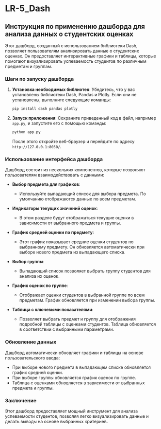 # LR-5_Dash
## Инструкция по применению дашборда для анализа данных о студентских оценках

Этот дашборд, созданный с использованием библиотеки Dash, позволяет пользователям анализировать данные о студентских оценках. Он предоставляет интерактивные графики и таблицы, которые помогают визуализировать успеваемость студентов по различным предметам и группам.

### Шаги по запуску дашборда

1. **Установка необходимых библиотек**:
   Убедитесь, что у вас установлены библиотеки Dash, Pandas и Plotly. Если они не установлены, выполните следующие команды:
   ```bash
   pip install dash pandas plotly
   ```

2. **Запуск приложения**:
   Сохраните приведенный код в файл, например `app.py`, и запустите его с помощью команды:
   ```bash
   python app.py
   ```
   После этого откройте веб-браузер и перейдите по адресу `http://127.0.0.1:8050/`.

### Использование интерфейса дашборда

Дашборд состоит из нескольких компонентов, которые позволяют пользователям взаимодействовать с данными:

- **Выбор предмета для графиков**:
  - Используйте выпадающий список для выбора предмета. По умолчанию отображаются данные по всем предметам.
  
- **Индикаторы текущих значений оценок**:
  - В этом разделе будут отображаться текущие оценки в зависимости от выбранного предмета и группы.

- **График средней оценки по предмету**:
  - Этот график показывает средние оценки студентов по выбранному предмету. Он обновляется автоматически при выборе нового предмета из выпадающего списка.

- **Выбор группы**:
  - Выпадающий список позволяет выбрать группу студентов для анализа их оценок.

- **График оценок по группе**:
  - Отображает оценки студентов в выбранной группе по всем предметам. График обновляется при изменении выбора группы.

- **Таблица с ключевыми показателями**:
  - Позволяет выбрать предмет и группу для отображения подробной таблицы с оценками студентов. Таблица обновляется в соответствии с выбранными параметрами.

### Обновление данных

Дашборд автоматически обновляет графики и таблицы на основе пользовательского ввода:

- При выборе нового предмета в выпадающем списке обновляется график средней оценки.
- При выборе группы обновляется график оценок по группе.
- Таблица с оценками обновляется в зависимости от выбранных предмета и группы.

### Заключение

Этот дашборд предоставляет мощный инструмент для анализа успеваемости студентов, позволяя легко визуализировать данные и делать выводы на основе выбранных критериев.
